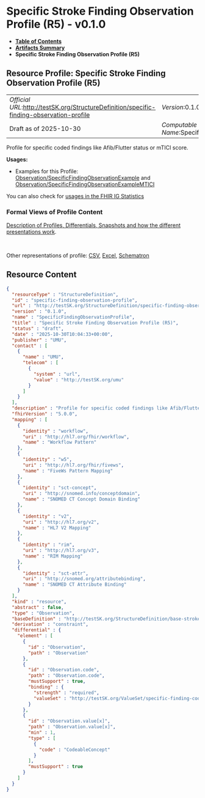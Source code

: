 # Specific Stroke Finding Observation Profile (R5) - v0.1.0

* [**Table of Contents**](toc.md)
* [**Artifacts Summary**](artifacts.md)
* **Specific Stroke Finding Observation Profile (R5)**

## Resource Profile: Specific Stroke Finding Observation Profile (R5) 

| | |
| :--- | :--- |
| *Official URL*:http://testSK.org/StructureDefinition/specific-finding-observation-profile | *Version*:0.1.0 |
| Draft as of 2025-10-30 | *Computable Name*:SpecificFindingObservationProfile |

 
Profile for specific coded findings like Afib/Flutter status or mTICI score. 

**Usages:**

* Examples for this Profile: [Observation/SpecificFindingObservationExample](Observation-SpecificFindingObservationExample.md) and [Observation/SpecificFindingObservationExampleMTICI](Observation-SpecificFindingObservationExampleMTICI.md)

You can also check for [usages in the FHIR IG Statistics](https://packages2.fhir.org/xig/SKtestIG|current/StructureDefinition/specific-finding-observation-profile)

### Formal Views of Profile Content

 [Description of Profiles, Differentials, Snapshots and how the different presentations work](http://build.fhir.org/ig/FHIR/ig-guidance/readingIgs.html#structure-definitions). 

 

Other representations of profile: [CSV](StructureDefinition-specific-finding-observation-profile.csv), [Excel](StructureDefinition-specific-finding-observation-profile.xlsx), [Schematron](StructureDefinition-specific-finding-observation-profile.sch) 



## Resource Content

```json
{
  "resourceType" : "StructureDefinition",
  "id" : "specific-finding-observation-profile",
  "url" : "http://testSK.org/StructureDefinition/specific-finding-observation-profile",
  "version" : "0.1.0",
  "name" : "SpecificFindingObservationProfile",
  "title" : "Specific Stroke Finding Observation Profile (R5)",
  "status" : "draft",
  "date" : "2025-10-30T10:04:33+00:00",
  "publisher" : "UMU",
  "contact" : [
    {
      "name" : "UMU",
      "telecom" : [
        {
          "system" : "url",
          "value" : "http://testSK.org/umu"
        }
      ]
    }
  ],
  "description" : "Profile for specific coded findings like Afib/Flutter status or mTICI score.",
  "fhirVersion" : "5.0.0",
  "mapping" : [
    {
      "identity" : "workflow",
      "uri" : "http://hl7.org/fhir/workflow",
      "name" : "Workflow Pattern"
    },
    {
      "identity" : "w5",
      "uri" : "http://hl7.org/fhir/fivews",
      "name" : "FiveWs Pattern Mapping"
    },
    {
      "identity" : "sct-concept",
      "uri" : "http://snomed.info/conceptdomain",
      "name" : "SNOMED CT Concept Domain Binding"
    },
    {
      "identity" : "v2",
      "uri" : "http://hl7.org/v2",
      "name" : "HL7 V2 Mapping"
    },
    {
      "identity" : "rim",
      "uri" : "http://hl7.org/v3",
      "name" : "RIM Mapping"
    },
    {
      "identity" : "sct-attr",
      "uri" : "http://snomed.org/attributebinding",
      "name" : "SNOMED CT Attribute Binding"
    }
  ],
  "kind" : "resource",
  "abstract" : false,
  "type" : "Observation",
  "baseDefinition" : "http://testSK.org/StructureDefinition/base-stroke-observation",
  "derivation" : "constraint",
  "differential" : {
    "element" : [
      {
        "id" : "Observation",
        "path" : "Observation"
      },
      {
        "id" : "Observation.code",
        "path" : "Observation.code",
        "mustSupport" : true,
        "binding" : {
          "strength" : "required",
          "valueSet" : "http://testSK.org/ValueSet/specific-finding-codes-vs"
        }
      },
      {
        "id" : "Observation.value[x]",
        "path" : "Observation.value[x]",
        "min" : 1,
        "type" : [
          {
            "code" : "CodeableConcept"
          }
        ],
        "mustSupport" : true
      }
    ]
  }
}

```
